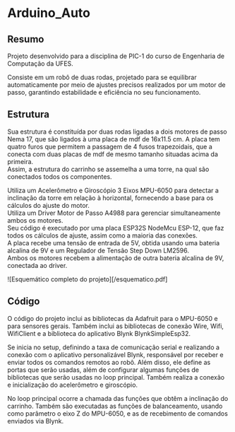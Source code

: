 # Arduino_Auto
## Resumo
Projeto desenvolvido para a disciplina de PIC-1 do curso de Engenharia de Computação da UFES.

Consiste em um robô de duas rodas, projetado para se equilibrar automaticamente por meio de ajustes precisos realizados por um motor de passo, garantindo estabilidade e eficiência no seu funcionamento.

## Estrutura
Sua estrutura é constituída por duas rodas ligadas a dois motores de passo Nema 17, que são ligados à uma placa de mdf de 16x11.5 cm. A placa tem quatro furos que permitem a passagem de 4 fusos trapezoidais, que a conecta com duas placas de mdf de mesmo tamanho situadas acima da primeira.\
Assim, a estrutura do carrinho se assemelha a uma torre, na qual são conectados todos os componentes.

Utiliza um Acelerômetro e Giroscópio 3 Eixos MPU-6050 para detectar a inclinação da torre em relação à horizontal, fornecendo a base para os cálculos do ajuste do motor. \
Utiliza um Driver Motor de Passo A4988 para gerenciar simultaneamente ambos os motores.\
Seu código é executado por uma placa ESP32S NodeMcu ESP-12, que faz todos os cálculos de ajuste, assim como a maioria das conexões.\
A placa recebe uma tensão de entrada de 5V, obtida usando uma bateria alcalina de 9V e um Regulador de Tensão Step Down LM2596.\
Ambos os motores recebem a alimentação de outra bateria alcalina de 9V, conectada ao driver.

![Esquemático completo do projeto][/esquematico.pdf]

## Código
O código do projeto inclui as bibliotecas da Adafruit para o MPU-6050 e para sensores gerais. Também inclui as bibliotecas de conexão Wire, Wifi, WifiClient e a biblioteca do aplicativo Blynk BlynkSimpleEsp32.

Se inicia no setup, definindo a taxa de comunicação serial e realizando a conexão com o aplicativo personalizável Blynk, responsável por receber e enviar todos os comandos remotos ao robô. Além disso, ele define as portas que serão usadas, além de configurar algumas funções de bibliotecas que serão usadas no loop principal. Também realiza a conexão e inicialização do acelerômetro e giroscópio.

No loop principal ocorre a chamada das funções que obtêm a inclinação do carrinho. Também são executadas as funções de balanceamento, usando como parâmetro o eixo Z do MPU-6050, e as de recebimento de comandos enviados via Blynk.